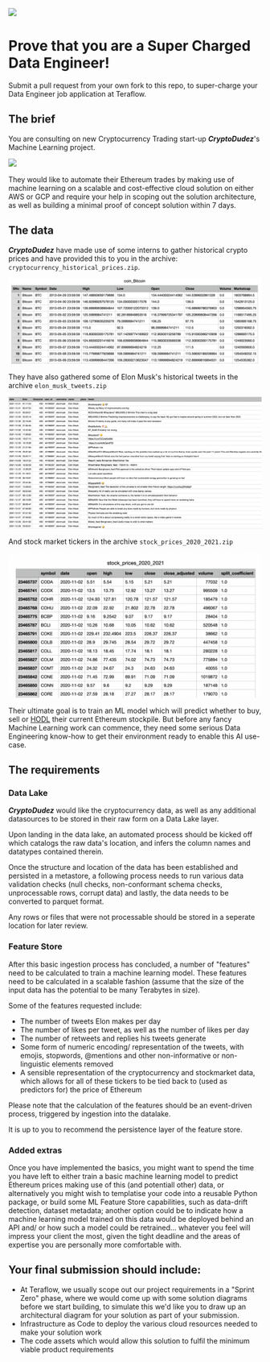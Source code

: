 ![](teraflow.webp)
# Prove that you are a Super Charged Data Engineer!

Submit a pull request from your own fork to this repo, to super-charge your Data Engineer job application at Teraflow.

## The brief

You are consulting on new Cryptocurrency Trading start-up __*CryptoDudez*__'s Machine Learning project.

![](ethereum.jpg)

They would like to automate their Ethereum trades by making use of machine learning on a scalable and cost-effective cloud solution on either AWS or GCP and require your help in scoping out the solution architecture, as well as building a minimal proof of concept solution within 7 days.

## The data

__*CryptoDudez*__ have made use of some interns to gather historical crypto prices and have provided this to you in the archive: `cryptocurrency_historical_prices.zip`. 

![](coinBitCoin.png)

They have also gathered some of Elon Musk's historical tweets in the archive `elon_musk_tweets.zip` 

![](elon.png)

And stock market tickers in the archive `stock_prices_2020_2021.zip`

![](stockprices.png)

Their ultimate goal is to train an ML model which will predict whether to buy, sell or [HODL](https://www.nerdwallet.com/article/investing/hodl-a-typo-takes-hold-as-a-sound-cryptocurrency-strategy) their current Ethereum stockpile. But before any fancy Machine Learning work can commence, they need some serious Data Engineering know-how to get their environment ready to enable this AI use-case.

## The requirements

### Data Lake

__*CryptoDudez*__ would like the cryptocurrency data, as well as any additional datasources to be stored in their raw form on a Data Lake layer.

Upon landing in the data lake, an automated process should be kicked off which catalogs the raw data's location, and infers the column names and datatypes contained therein. 

Once the structure and location of the data has been established and persisted in a metastore, a following process needs to run various data validation checks (null checks, non-conformant schema checks, unprocessable rows, corrupt data) and lastly, the data needs to be converted to parquet format. 

Any rows or files that were not processable should be stored in a seperate location for later review.

### Feature Store

After this basic ingestion process has concluded, a number of "features" need to be calculated to train a machine learning model. These features need to be calculated in a scalable fashion (assume that the size of the input data has the potential to be many Terabytes in size).

Some of the features requested include:

- The number of tweets Elon makes per day
- The number of likes per tweet, as well as the number of likes per day
- The number of retweets and replies his tweets generate
- Some form of numeric encoding/ representation of the tweets, with emojis, stopwords, @mentions and other non-informative or non-linguistic elements removed
- A sensible representation of the cryptocurrency and stockmarket data, which allows for all of these tickers to be tied back to (used as predictors for) the price of Ethereum

Please note that the calculation of the features should be an event-driven process, triggered by ingestion into the datalake.

It is up to you to recommend the persistence layer of the feature store.

### Added extras

Once you have implemented the basics, you might want to spend the time you have left to either train a basic machine learning model to predict Ethereum prices making use of this (and potentiall other) data, or alternatively you might wish to templatise your code into a reusable Python package, or build some ML Feature Store capabilities, such as data-drift detection, dataset metadata; another option could be to indicate how a machine learning model trained on this data would be deployed behind an API and/ or how such a model could be retrained... whatever you feel will impress your client the most, given the tight deadline and the areas of expertise you are personally more comfortable with.

## Your final submission should include:

* At Teraflow, we usually scope out our project requirements in a "Sprint Zero" phase, where we would come up with some solution diagrams before we start building, to simulate this we'd like you to draw up an architectural diagram for your solution as part of your submission.
* Infrastructure as Code to deploy the various cloud resources needed to make your solution work
* The code assets which would allow this solution to fulfil the minimum viable product requirements
